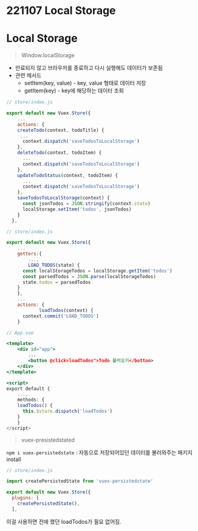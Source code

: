 # 221107 Local Storage

# Local Storage

> Window.localStorage
> 
- 만료되지 않고 브라우저를 종료하고 다시 실행해도 데이터가 보존됨
- 관련 메서드
    - setItem(key, value) - key, value 형태로 데이터 저장
    - getItem(key) - key에 해당하는 데이터 조회

```jsx
// store/index.js

export default new Vuex.Store({
	...	
	actions: {
    createTodo(context, todoTitle) {
     ...
      context.dispatch('saveTodosToLocalStorage')
    },  
    deleteTodo(context, todoItem) {
      ...
      context.dispatch('saveTodosToLocalStorage')
    },
    updateTodoStatus(context, todoItem) {
      ...
      context.dispatch('saveTodosToLocalStorage')
    },
    saveTodosToLocalStorage(context) {
      const jsonTodos = JSON.stringify(context.state)
      localStorage.setItem('todos', jsonTodos)
    }
  },
```

```jsx
// store/index.js

export default new Vuex.Store({
	...
	getters:{
		...,
		LOAD_TODOS(state) {
      const localStorageTodos = localStorage.getItem('todos')
      const parsedTodos = JSON.parse(localStorageTodos)
      state.todos = parsedTodos
    }
	},
	...
	actions: {
			loadTodos(context) {
      context.commit('LOAD_TODOS')
    }
```

```jsx
// App.vue

<template>
	<div id="app">
		...
		<button @click=loadTodos">Todo 불러오기</button>
	</div>
</template>

<script>
export default {
	...,
	methods: {
    loadTodos() {
      this.$store.dispatch('loadTodos')
    }
	}
</script>
```

> vuex-presistedstated
> 

`npm i vuex-persistedstate` : 자동으로 저장되어있던 데이터를 불러와주는 패키지 install

```jsx
// store/index.js

import createPersistedState from 'vuex-persistedstate'

export default new Vuex.Store({
  plugins: [
    createPersistedState(),
  ],
```

이걸 사용하면 전에 했던 loadTodos가 필요 없어짐.